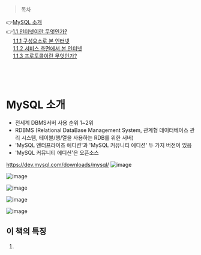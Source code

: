 > 목차

👉[MySQL 소개](#mysql-소개)　      
👉[1.1 인터넷이란 무엇인가?](#11-인터넷이란-무엇인가)　   
　   [1.1.1 구성요소로 본 인터넷](#111-구성요소로-본-인터넷)　   　   
　   [1.1.2 서비스 측면에서 본 인터넷](#112-서비스-측면에서-본-인터넷)　   
　   [1.1.3 프로토콜이란 무엇인가?](#113-프로토콜이란-무엇인가)    
　   
　   
　   
# MySQL 소개

- 전세계 DBMS서버 사용 순위 1~2위
- RDBMS (Relational DataBase Management System, 관계형 데이터베이스 관리 시스템, 테이블/행/열을 사용하는 RDB를 위한 서버) 
- 'MySQL 엔터프라이즈 에디션'과 'MySQL 커뮤니티 에디션' 두 가지 버전이 있음 
- 'MySQL 커뮤니티 에디션'은 오픈소스

https://dev.mysql.com/downloads/mysql/
![image](https://github.com/inpink/CS_Database_Study/assets/108166692/772daef0-7a89-4e23-926f-74bf2482335d)

![image](https://github.com/inpink/CS_Database_Study/assets/108166692/dae10bcb-51a3-490d-ac65-4b3f0c0f6fbe)

![image](https://github.com/inpink/CS_Database_Study/assets/108166692/942bce5a-9621-437d-89c3-59b8eb913ceb)

![image](https://github.com/inpink/CS_Database_Study/assets/108166692/035e5d00-3d98-4628-b2f0-483ce704fc88)

![image](https://github.com/inpink/CS_Database_Study/assets/108166692/cdc9b1ef-9e1a-4e8e-86be-8d5d1b2e9234)



## 이 책의 특징 

1.  
